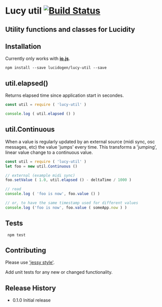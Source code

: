 # Lucy util [![Build Status](https://travis-ci.org/lucidogen/lucy-util.svg)](https://travis-ci.org/lucidogen/lucy-util)

## Utility functions and classes for Lucidity

## Installation

Currently only works with [**io.js**](https://iojs.org).

  ```shell
  npm install --save lucidogen/lucy-util --save
  ```

## util.elapsed()

Returns elapsed time since application start in secondes.

  ```js
  const util = require ( 'lucy-util' )

  console.log ( util.elapsed () )
  ```

## util.Continuous

When a value is regularly updated by an external source (midi sync, osc
messages, etc) the value 'jumps' every time. This transforms a 'jumping', linear
value change to a continuous value.

  ```js
  const util = require ( 'lucy-util' )
  let foo = new util.Continuous ()

  // external (example midi sync)
  foo.setValue ( 1.0, util.elapsed () - deltaTime / 1000 )

  // read
  console.log ( 'foo is now', foo.value () )

  // or, to have the same timestamp used for different values
  console.log ('foo is now', foo.value ( someApp.now ) )
  ```

## Tests

  ```shell
   npm test
  ```

## Contributing

Please use ['jessy style'](http://github.com/lucidogen/jessy).

Add unit tests for any new or changed functionality.

## Release History

  * 0.1.0 Initial release
